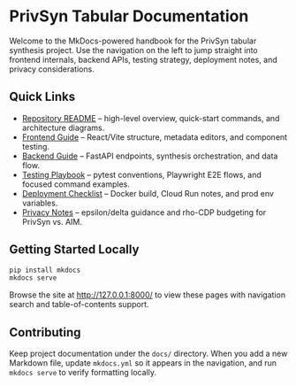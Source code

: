 # PrivSyn Tabular Documentation

Welcome to the MkDocs-powered handbook for the PrivSyn tabular synthesis project. Use the navigation on the left to jump straight into frontend internals, backend APIs, testing strategy, deployment notes, and privacy considerations.

## Quick Links

- [Repository README](../README.md) – high-level overview, quick-start commands, and architecture diagrams.
- [Frontend Guide](frontend.md) – React/Vite structure, metadata editors, and component testing.
- [Backend Guide](backend.md) – FastAPI endpoints, synthesis orchestration, and data flow.
- [Testing Playbook](testing.md) – pytest conventions, Playwright E2E flows, and focused command examples.
- [Deployment Checklist](deployment.md) – Docker build, Cloud Run notes, and prod env variables.
- [Privacy Notes](privacy.md) – epsilon/delta guidance and rho-CDP budgeting for PrivSyn vs. AIM.

## Getting Started Locally

```bash
pip install mkdocs
mkdocs serve
```

Browse the site at <http://127.0.0.1:8000/> to view these pages with navigation search and table-of-contents support.

## Contributing

Keep project documentation under the `docs/` directory. When you add a new Markdown file, update `mkdocs.yml` so it appears in the navigation, and run `mkdocs serve` to verify formatting locally.

